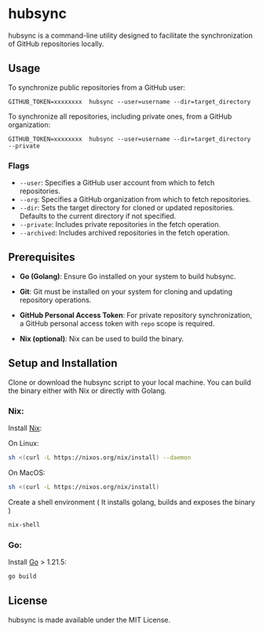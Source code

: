# hubsync

hubsync is a command-line utility designed to facilitate the synchronization of GitHub repositories locally.

## Usage

To synchronize public repositories from a GitHub user:

```
GITHUB_TOKEN=xxxxxxxx  hubsync --user=username --dir=target_directory
```

To synchronize all repositories, including private ones, from a GitHub organization:

```
GITHUB_TOKEN=xxxxxxxx  hubsync --user=username --dir=target_directory --private
```

### Flags

- `--user`: Specifies a GitHub user account from which to fetch repositories.
- `--org`: Specifies a GitHub organization from which to fetch repositories.
- `--dir`: Sets the target directory for cloned or updated repositories. Defaults to the current directory if not specified.
- `--private`: Includes private repositories in the fetch operation.
- `--archived`: Includes archived repositories in the fetch operation.

## Prerequisites

- **Go (Golang)**: Ensure Go installed on your system to build hubsync.
- **Git**: Git must be installed on your system for cloning and updating repository operations.
- **GitHub Personal Access Token**: For private repository synchronization, a GitHub personal access token with `repo` scope is required.

- **Nix (optional)**: Nix can be used to build the binary.

## Setup and Installation

Clone or download the hubsync script to your local machine.
You can build the binary either with Nix or directly with Golang.

### Nix:

Install [Nix](https://nixos.org/download/):

On Linux:
```bash
sh <(curl -L https://nixos.org/nix/install) --daemon
```

On MacOS:
```bash
sh <(curl -L https://nixos.org/nix/install)
```

Create a shell environment ( It installs golang, builds and exposes the binary )

```bash
nix-shell
```

### Go:

Install [Go](https://go.dev/doc/install) > 1.21.5:

```bash
go build
```

## License

hubsync is made available under the MIT License.
